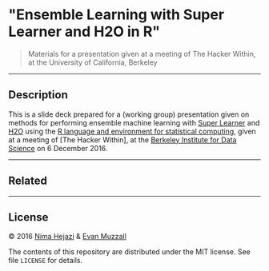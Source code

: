 # "Ensemble Learning with Super Learner and H2O in R"

> Materials for a presentation given at a meeting of The Hacker Within, at the
> University of California, Berkeley

---

## Description

This is a slide deck prepared for a (working group) presentation given on
methods for performing ensemble machine learning with [Super Learner]() and
[H2O]() using the [R language and environment for statistical computing](),
given at a meeting of [The Hacker Within], at the [Berkeley Institute for Data
Science]() on 6 December 2016.

---

## Related

---

## License

&copy; 2016 [Nima Hejazi](http://nimahejazi.org) & [Evan Muzzall]()

The contents of this repository are distributed under the MIT license. See file
`LICENSE` for details.
